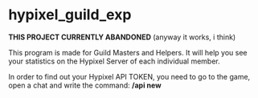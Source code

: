 # hypixel_guild_exp
 
**THIS PROJECT CURRENTLY ABANDONED** (anyway it works, i think)

This program is made for Guild Masters and Helpers. It will help you see your statistics on the Hypixel Server of each individual member.


In order to find out your Hypixel API TOKEN, you need to go to the game, open a chat and write the command: **/api new**


